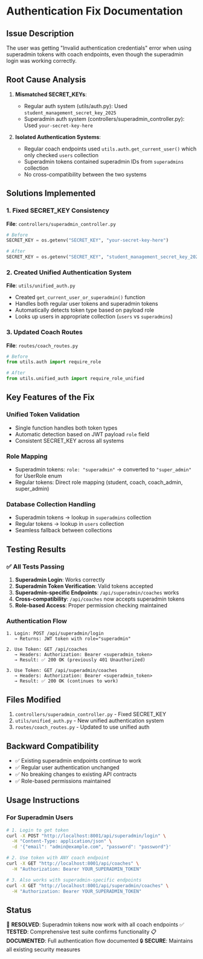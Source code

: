 # Authentication Fix Documentation

## Issue Description
The user was getting "Invalid authentication credentials" error when using superadmin tokens with coach endpoints, even though the superadmin login was working correctly.

## Root Cause Analysis
1. **Mismatched SECRET_KEYs**: 
   - Regular auth system (utils/auth.py): Used `student_management_secret_key_2025`
   - Superadmin auth system (controllers/superadmin_controller.py): Used `your-secret-key-here`
   
2. **Isolated Authentication Systems**:
   - Regular coach endpoints used `utils.auth.get_current_user()` which only checked `users` collection
   - Superadmin tokens contained superadmin IDs from `superadmins` collection
   - No cross-compatibility between the two systems

## Solutions Implemented

### 1. Fixed SECRET_KEY Consistency
**File**: `controllers/superadmin_controller.py`
```python
# Before
SECRET_KEY = os.getenv("SECRET_KEY", "your-secret-key-here")

# After  
SECRET_KEY = os.getenv("SECRET_KEY", "student_management_secret_key_2025")
```

### 2. Created Unified Authentication System
**File**: `utils/unified_auth.py`
- Created `get_current_user_or_superadmin()` function
- Handles both regular user tokens and superadmin tokens
- Automatically detects token type based on payload role
- Looks up users in appropriate collection (`users` vs `superadmins`)

### 3. Updated Coach Routes
**File**: `routes/coach_routes.py`
```python
# Before
from utils.auth import require_role

# After
from utils.unified_auth import require_role_unified
```

## Key Features of the Fix

### Unified Token Validation
- Single function handles both token types
- Automatic detection based on JWT payload `role` field
- Consistent SECRET_KEY across all systems

### Role Mapping
- Superadmin tokens: `role: "superadmin"` → converted to `"super_admin"` for UserRole enum
- Regular tokens: Direct role mapping (student, coach, coach_admin, super_admin)

### Database Collection Handling
- Superadmin tokens → lookup in `superadmins` collection
- Regular tokens → lookup in `users` collection
- Seamless fallback between collections

## Testing Results

### ✅ All Tests Passing
1. **Superadmin Login**: Works correctly
2. **Superadmin Token Verification**: Valid tokens accepted
3. **Superadmin-specific Endpoints**: `/api/superadmin/coaches` works
4. **Cross-compatibility**: `/api/coaches` now accepts superadmin tokens
5. **Role-based Access**: Proper permission checking maintained

### Authentication Flow
```
1. Login: POST /api/superadmin/login
   → Returns: JWT token with role="superadmin"

2. Use Token: GET /api/coaches 
   → Headers: Authorization: Bearer <superadmin_token>
   → Result: ✅ 200 OK (previously 401 Unauthorized)

3. Use Token: GET /api/superadmin/coaches
   → Headers: Authorization: Bearer <superadmin_token>  
   → Result: ✅ 200 OK (continues to work)
```

## Files Modified
1. `controllers/superadmin_controller.py` - Fixed SECRET_KEY
2. `utils/unified_auth.py` - New unified authentication system
3. `routes/coach_routes.py` - Updated to use unified auth

## Backward Compatibility
- ✅ Existing superadmin endpoints continue to work
- ✅ Regular user authentication unchanged
- ✅ No breaking changes to existing API contracts
- ✅ Role-based permissions maintained

## Usage Instructions

### For Superadmin Users
```bash
# 1. Login to get token
curl -X POST "http://localhost:8001/api/superadmin/login" \
  -H "Content-Type: application/json" \
  -d '{"email": "admin@example.com", "password": "password"}'

# 2. Use token with ANY coach endpoint
curl -X GET "http://localhost:8001/api/coaches" \
  -H "Authorization: Bearer YOUR_SUPERADMIN_TOKEN"

# 3. Also works with superadmin-specific endpoints
curl -X GET "http://localhost:8001/api/superadmin/coaches" \
  -H "Authorization: Bearer YOUR_SUPERADMIN_TOKEN"
```

## Status
🎉 **RESOLVED**: Superadmin tokens now work with all coach endpoints
✅ **TESTED**: Comprehensive test suite confirms functionality
📋 **DOCUMENTED**: Full authentication flow documented
🔒 **SECURE**: Maintains all existing security measures
